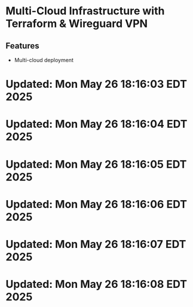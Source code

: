 # Multi-Cloud Infrastructure with Terraform & Wireguard VPN

## Features
- Multi-cloud deployment

# Updated: Mon May 26 18:16:03 EDT 2025

# Updated: Mon May 26 18:16:04 EDT 2025

# Updated: Mon May 26 18:16:05 EDT 2025

# Updated: Mon May 26 18:16:06 EDT 2025

# Updated: Mon May 26 18:16:07 EDT 2025

# Updated: Mon May 26 18:16:08 EDT 2025
